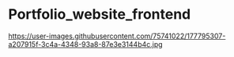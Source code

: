 # Portfolio_website_frontend
https://user-images.githubusercontent.com/75741022/177795307-a207915f-3c4a-4348-93a8-87e3e3144b4c.jpg
